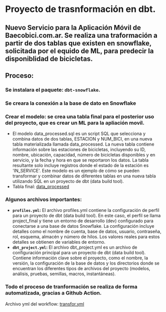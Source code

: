 # Proyecto de trasnformación en dbt.
## Nuevo Servicio para la Aplicación Móvil de Baecobici.com.ar. Se realiza una traformación a partir de dos tablas que existen en snowflake, solicitada por el equido de ML, para predecir la disponiblidad de bicicletas.

## Proceso:
### Se instalara el paquete: `dbt-snowflake`. 

### Se creara la conexión a la base de dato en Snowflake

### Crear el modelo: se crea una tabla final para el posterior  uso del proyecto, que es crear un ML para la apliación movíl.
- El modelo data_processed.sql es un script SQL que selecciona y combina datos de dos tablas, ESTACION y NUM_BICI, en una nueva tabla materializada llamada data_processed. La nueva tabla contiene información sobre las estaciones de bicicletas, incluyendo su ID, nombre, ubicación, capacidad, número de bicicletas disponibles y en servicio, y la fecha y hora en que se reportaron los datos. La tabla resultante solo incluye registros donde el estado de la estación es 'IN_SERVICE'. Este modelo es un ejemplo de cómo se pueden transformar y combinar datos de diferentes tablas en una nueva tabla utilizando SQL en un proyecto de dbt (data build tool).
- Tabla final: [data_processed](https://github.com/leodataengineer/project_2_transf_L_cf/tree/main/models/example/data_processed.sql#L1-L24)


### Algunos archivos importantes:
-  **`profiles.yml`:** El archivo profiles.yml contiene la configuración de perfil para un proyecto de dbt (data build tool). En este caso, el perfil se llama project_final y tiene un entorno de desarrollo (dev) configurado para conectarse a una base de datos Snowflake. La configuración incluye detalles como el nombre de cuenta, base de datos, usuario, contraseña, rol, esquema, almacén y número de hilos. Los valores reales para estos detalles se obtienen de variables de entorno.
-   **`dbt_project.yml`:** El archivo dbt_project.yml es un archivo de configuración principal para un proyecto de dbt (data build tool). Contiene información clave sobre el proyecto, como el nombre, la versión, la configuración de la base de datos y los directorios donde se encuentran los diferentes tipos de archivos del proyecto (modelos, análisis, pruebas, semillas, macros, instantáneas).

### Todo el proceso de tranformación se realiza de forma automatizada, gracias a Github Action.

 Archivo yml del workflow: [transfor.yml](https://github.com/leodataengineer/project_2_transf_L_cf/tree/main/.github/workflows/transfor.yml#L1-L25)

